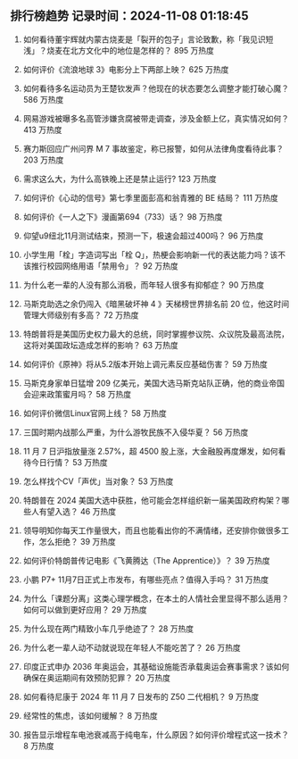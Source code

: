 
## 排行榜趋势 记录时间：2024-11-08 01:18:45
  
  1. 如何看待董宇辉就内蒙古烧麦是「裂开的包子」言论致歉，称「我见识短浅」？烧麦在北方文化中的地位是怎样的？ 895 万热度
    
  2. 如何评价《流浪地球 3》电影分上下两部上映？ 625 万热度
    
  3. 如何看待多名运动员为王楚钦发声？他现在的状态要怎么调整才能打破心魔？ 586 万热度
    
  4. 网易游戏被曝多名高管涉嫌贪腐被带走调查，涉及金额上亿，真实情况如何？ 413 万热度
    
  5. 赛力斯回应广州问界 M 7 事故鉴定，称已报警，如何从法律角度看待此事？ 203 万热度
    
  6. 需求这么大，为什么高铁晚上还是禁止运行? 123 万热度
    
  7. 如何评价《心动的信号》第七季里面彭高和翁青雅的 BE 结局？ 111 万热度
    
  8. 如何评价《一人之下》漫画第694（733）话？ 98 万热度
    
  9. 仰望u9纽北11月测试结束，预测一下，极速会超过400吗？ 96 万热度
    
  10. 小学生用「栓」字造词写出「栓 Q」，热梗会影响新一代的表达能力吗？该不该推行校园网络用语「禁用令」？ 92 万热度
    
  11. 为什么老一辈的人没有那么消极，而年轻人很多有抑郁症？ 90 万热度
    
  12. 马斯克助选之余仍闯入《暗黑破坏神 4 》天梯榜世界排名前 20 位，他这时间管理大师级别有多高？ 72 万热度
    
  13. 特朗普将是美国历史权力最大的总统，同时掌握参议院、众议院及最高法院，这将对美国政坛造成怎样的影响？ 63 万热度
    
  14. 如何评价《原神》将从5.2版本开始上调元素反应基础伤害？ 59 万热度
    
  15. 马斯克身家单日猛增 209 亿美元，美国大选马斯克站队正确，他的商业帝国会迎来政策蜜月吗？ 58 万热度
    
  16. 如何评价微信Linux官网上线？ 58 万热度
    
  17. 三国时期内战那么严重，为什么游牧民族不入侵华夏？ 56 万热度
    
  18. 11 月 7 日沪指放量涨 2.57%，超 4500 股上涨，大金融股再度爆发，如何看待今日行情？ 53 万热度
    
  19. 怎么样找个CV「声优」当对象？ 53 万热度
    
  20. 特朗普在 2024 美国大选中获胜，他可能会怎样组织新一届美国政府构架？哪些人有望入选？ 46 万热度
    
  21. 领导明知你每天工作量很大，而且也能看出你的不满情绪，还安排你做很多工作，怎么拒绝？ 39 万热度
    
  22. 如何评价特朗普传记电影《飞黄腾达（The Apprentice）》？ 39 万热度
    
  23. 小鹏 P7+ 11月7日正式上市发布，有哪些亮点？值得入手吗？ 31 万热度
    
  24. 为什么「课题分离」这类心理学概念，在本土的人情社会里显得不那么适用？如何可以做到更好应用？ 29 万热度
    
  25. 为什么现在两门精致小车几乎绝迹了？ 28 万热度
    
  26. 为什么老一辈人动不动就说现在年轻人不能吃苦了？ 26 万热度
    
  27. 印度正式申办 2036 年奥运会，其基础设施能否承载奥运会赛事需求？该如何确保在奥运期间有效预防犯罪？ 20 万热度
    
  28. 如何看待尼康于 2024 年 11 月 7 日发布的 Z50 二代相机？ 9 万热度
    
  29. 经常性的焦虑，该如何缓解？ 8 万热度
    
  30. 报告显示增程车电池衰减高于纯电车，什么原因？如何评价增程式这一技术？ 8 万热度
    